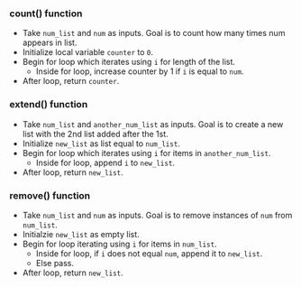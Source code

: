 ### count() function
* Take `num_list` and `num` as inputs. Goal is to count how many times num appears in list.
* Initialize local variable `counter` to `0`.
* Begin for loop which iterates using `i` for length of the list.
  * Inside for loop, increase counter by 1 if `i` is equal to `num`.
* After loop, return `counter`.

### extend() function
* Take `num_list` and `another_num_list` as inputs. Goal is to create a new list with the 2nd list added after the 1st.
* Initialize `new_list` as list equal to `num_list`.
* Begin for loop which iterates using `i` for items in `another_num_list`.
  * Inside for loop, append `i` to `new_list`.
* After loop, return `new_list`.

### remove() function
* Take `num_list` and `num` as inputs. Goal is to remove instances of `num` from `num_list`.
* Initialzie `new_list` as empty list.
* Begin for loop iterating using `i` for items in `num_list`.
  * Inside for loop, if `i` does not equal `num`, append it to `new_list`.
  * Else pass.
* After loop, return `new_list`.